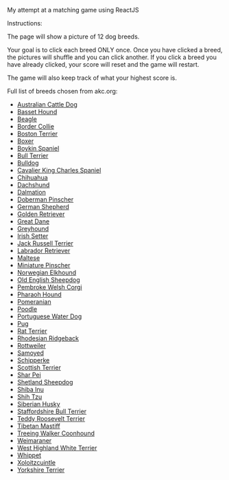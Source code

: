 My attempt at a matching game using ReactJS

Instructions:

The page will show a picture of 12 dog breeds.

Your goal is to click each breed ONLY once.  Once you have clicked a breed, the pictures will shuffle and you can click another.  If you click a breed you have already clicked, your score will reset and the game will restart.

The game will also keep track of what your highest score is.

Full list of breeds chosen from akc.org:

- [Australian Cattle Dog](https://en.wikipedia.org/wiki/Australian_Cattle_Dog) 
- [Basset Hound](https://en.wikipedia.org/wiki/Basset_Hound) 
- [Beagle](https://en.wikipedia.org/wiki/Beagle) 
- [Border Collie](https://en.wikipedia.org/wiki/Border_Collie) 
- [Boston Terrier](https://en.wikipedia.org/wiki/Boston_Terrier) 
- [Boxer](https://en.wikipedia.org/wiki/Boxer_(dog)) 
- [Boykin Spaniel](https://en.wikipedia.org/wiki/Boykin_Spaniel) 
- [Bull Terrier](https://en.wikipedia.org/wiki/Bull_Terrier) 
- [Bulldog](https://en.wikipedia.org/wiki/Bulldog) 
- [Cavalier King Charles Spaniel](https://en.wikipedia.org/wiki/Cavalier_King_Charles_Spaniel) 
- [Chihuahua](https://en.wikipedia.org/wiki/Chihuahua_(dog)) 
- [Dachshund](https://en.wikipedia.org/wiki/Dachshund) 
- [Dalmation](https://en.wikipedia.org/wiki/Dalmatian_(dog)) 
- [Doberman Pinscher](https://en.wikipedia.org/wiki/Dobermann) 
- [German Shepherd](https://en.wikipedia.org/wiki/German_Shepherd) 
- [Golden Retriever](https://en.wikipedia.org/wiki/Golden_Retriever) 
- [Great Dane](https://en.wikipedia.org/wiki/Great_Dane) 
- [Greyhound](https://en.wikipedia.org/wiki/Greyhound) 
- [Irish Setter](https://en.wikipedia.org/wiki/Irish_Setter) 
- [Jack Russell Terrier](https://en.wikipedia.org/wiki/Jack_Russell_Terrier) 
- [Labrador Retriever](https://en.wikipedia.org/wiki/Labrador_Retriever) 
- [Maltese](https://en.wikipedia.org/wiki/Maltese_(dog)) 
- [Miniature Pinscher](https://en.wikipedia.org/wiki/Miniature_Pinscher) 
- [Norwegian Elkhound](https://en.wikipedia.org/wiki/Norwegian_Elkhound) 
- [Old English Sheepdog](https://en.wikipedia.org/wiki/Old_English_Sheepdog) 
- [Pembroke Welsh Corgi](https://en.wikipedia.org/wiki/Pembroke_Welsh_Corgi) 
- [Pharaoh Hound](https://en.wikipedia.org/wiki/Pharaoh_Hound) 
- [Pomeranian](https://en.wikipedia.org/wiki/Pomeranian_(dog)) 
- [Poodle](https://en.wikipedia.org/wiki/Poodle) 
- [Portuguese Water Dog](https://en.wikipedia.org/wiki/Portuguese_Water_Dog) 
- [Pug](https://en.wikipedia.org/wiki/Pug) 
- [Rat Terrier](https://en.wikipedia.org/wiki/Rat_Terrier) 
- [Rhodesian Ridgeback](https://en.wikipedia.org/wiki/Rhodesian_Ridgeback) 
- [Rottweiler](https://en.wikipedia.org/wiki/Rottweiler) 
- [Samoyed](https://en.wikipedia.org/wiki/Samoyed_(dog)) 
- [Schipperke](https://en.wikipedia.org/wiki/Schipperke) 
- [Scottish Terrier](https://en.wikipedia.org/wiki/Scottish_Terrier) 
- [Shar Pei](https://en.wikipedia.org/wiki/Shar_Pei) 
- [Shetland Sheepdog](https://en.wikipedia.org/wiki/Shetland_Sheepdog) 
- [Shiba Inu](https://en.wikipedia.org/wiki/Shiba_Inu) 
- [Shih Tzu](https://en.wikipedia.org/wiki/Shih_Tzu) 
- [Siberian Husky](https://en.wikipedia.org/wiki/Siberian_Husky) 
- [Staffordshire Bull Terrier](https://en.wikipedia.org/wiki/Staffordshire_Bull_Terrier) 
- [Teddy Roosevelt Terrier](https://en.wikipedia.org/wiki/Teddy_Roosevelt_Terrier) 
- [Tibetan Mastiff](https://en.wikipedia.org/wiki/Tibetan_Mastiff) 
- [Treeing Walker Coonhound](https://en.wikipedia.org/wiki/Treeing_Walker_Coonhound) 
- [Weimaraner](https://en.wikipedia.org/wiki/Weimaraner) 
- [West Highland White Terrier](https://en.wikipedia.org/wiki/West_Highland_White_Terrier) 
- [Whippet](https://en.wikipedia.org/wiki/Whippet) 
- [Xoloitzcuintle](https://en.wikipedia.org/wiki/Xoloitzcuintle) 
- [Yorkshire Terrier](https://en.wikipedia.org/wiki/Yorkshire_Terrier) 